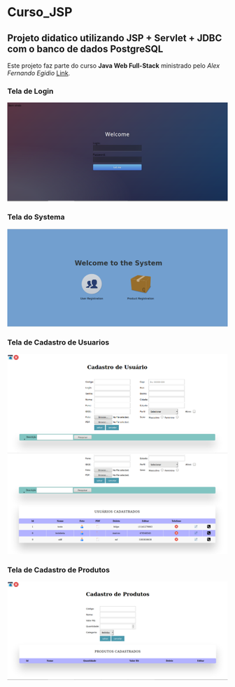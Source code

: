 # Curso_JSP
## Projeto didatico utilizando JSP + Servlet + JDBC com o banco de dados PostgreSQL 
Este projeto faz parte do curso **Java Web Full-Stack** ministrado pelo *Alex Fernando Egidio* 
[Link](https://www.jdevtreinamento.com.br/formacao-java-web-profissional/index.html?hsrc=cG9ydGFsamE%3D).

### Tela de Login
<img src="imagens/tela_login.png">

### Tela do Systema
<img src="imagens/Tela_systema.png">

### Tela de Cadastro de Usuarios
<img src="imagens/tela_cad.png">
<img src="imagens/tela_cad01.png">

### Tela de Cadastro de Produtos
<img src="imagens/tela_cad_prod.png">

